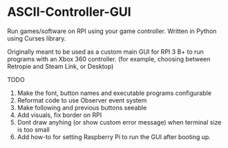 # ASCII-Controller-GUI
Run games/software on RPI using your game controller. Written in Python using Curses library.

Originally meant to be used as a custom main GUI for RPI 3 B+ to run programs with an Xbox 360 controller. (for example, choosing between Retropie and Steam Link, or Desktop)


TODO

1. Make the font, button names and executable programs configurable
2. Reformat code to use Observer event system
3. Make following and previous buttons seeable 
4. Add visuals, fix border on RPI
5. Dont draw anyhing (or show custom error message) when terminal size is too small
6. Add how-to for setting Raspberry Pi to run the GUI after booting up.

